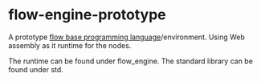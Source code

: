 # flow-engine-prototype

A prototype [flow base programming language](https://en.wikipedia.org/wiki/Flow-based_programming)/environment.
Using Web assembly as it runtime for the nodes.

The runtime can be found under flow_engine.
The standard library can be found under std.

